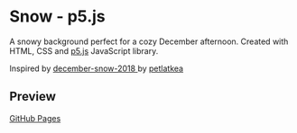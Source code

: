 # Snow - p5.js

A snowy background perfect for a cozy December afternoon. Created with HTML, CSS and [p5.js](https://p5js.org/) JavaScript library. 

Inspired by [december-snow-2018
](https://github.com/petlatkea/december-snow-2018) by [petlatkea](https://github.com/petlatkea)


## Preview

[GitHub Pages](https://alihmohammad.github.io/p5-ali-Snow/)

